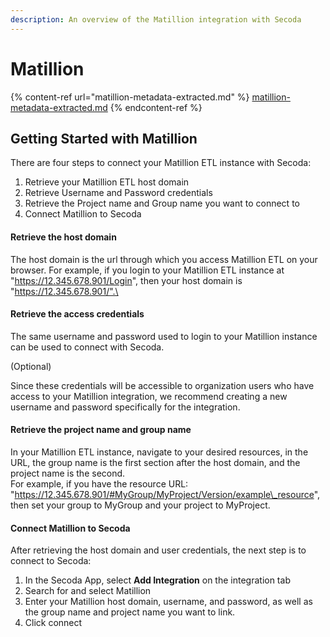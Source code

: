```yaml
---
description: An overview of the Matillion integration with Secoda
---
```


# Matillion

{% content-ref url="matillion-metadata-extracted.md" %}
[matillion-metadata-extracted.md](matillion-metadata-extracted.md)
{% endcontent-ref %}

## Getting Started with Matillion

There are four steps to connect your Matillion ETL instance with Secoda:

1. Retrieve your Matillion ETL host domain
2. Retrieve Username and Password credentials
3. Retrieve the Project name and Group name you want to connect to
4. Connect Matillion to Secoda

#### Retrieve the host domain

The host domain is the url through which you access Matillion ETL on your browser. For example, if you login to your Matillion ETL instance at "https://12.345.678.901/Login", then your host domain is "https://12.345.678.901/".\


#### Retrieve the access credentials

The same username and password used to login to your Matillion instance can be used to connect with Secoda.

(Optional)&#x20;

Since these credentials will be accessible to organization users who have access to your Matillion integration, we recommend creating a new username and password specifically for the integration.

#### Retrieve the project name and group name

In your Matillion ETL instance, navigate to your desired resources, in the URL, the group name is the first section after the host domain, and the project name is the second.\
For example, if you have the resource URL: "https://12.345.678.901/#MyGroup/MyProject/Version/example\_resource", then set your group to MyGroup and your project to MyProject.

#### Connect Matillion to Secoda

After retrieving the host domain and user credentials, the next step is to connect to Secoda:

1. In the Secoda App, select **Add Integration** on the integration tab
2. Search for and select Matillion
3. Enter your Matillion host domain, username, and password, as well as the group name and project name you want to link.
4. Click connect
